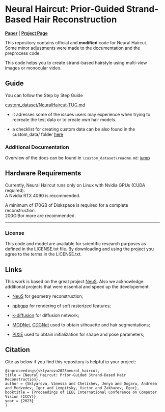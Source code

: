 # Neural Haircut: Prior-Guided Strand-Based Hair Reconstruction

[**Paper**](https://arxiv.org/abs/2306.05872) | [**Project Page**](https://samsunglabs.github.io/NeuralHaircut/)

This repository contains official and **modified** code for Neural Haircut.  
Some minor adjustments were made to the documentation and the preprocess code.

This code helps you to create strand-based hairstyle using multi-view images or monocular video. 


## Guide

You can follow the Step by Step Guide  

[custom_dataset/NeuralHaircut-TUG.md](custom_dataset/NeuralHaircut-TUG.md)  

- it adresses some of the issues users may experience when trying to recreate the test data or to create own hair models.  

- a checklist for creating custom data can be also found in the custom_data/ folder [here](custom_dataset/checklist.md)

### Additional Documentation

Overview of the docs can be found in `\custom_dataset\readme.md`: [jump](custom_dataset/readme.md)

## Hardware Requirements

Currently, Neural Haircut runs only on Linux with Nvidia GPUs (CUDA required).  
A Nvidia RTX 4090 is recommended.

A minimum of 170GB of Diskspace is required for a complete reconstruction.  
200GiBor more are recommended.

---

<!-- ## Getting started

Clone the repository and install requirements: 

```bash
git clone https://github.sec.samsung.net/v-sklyarova/NeuralHaircut.git
cd NeuralHaircut
conda env create -n neuralhaircut -f neural_haircut.yaml
conda activate neuralhaircut
```

Initialize submodules of [k-diffusion](https://github.com/crowsonkb/k-diffusion), [NeuS](https://github.com/Totoro97/NeuS), [MODNet](https://github.com/ZHKKKe/MODNet), [CDGNet](https://github.com/tjpulkl/CDGNet), [npbgpp](https://github.com/rakhimovv/npbgpp). Download pretrained weights for [CDGNet](https://github.com/tjpulkl/CDGNet) and [MODNet](https://github.com/ZHKKKe/MODNet).

```bash
git submodule update --init --recursive
```


```bash
cd npbgpp && python setup.py build develop
cd ..
```


Download the pretrained NeuralHaircut models:

```bash
gdown --folder https://drive.google.com/drive/folders/1TCdJ0CKR3Q6LviovndOkJaKm8S1T9F_8
```

## Running

### Fitting the FLAME coarse geometry using multiview images

More details could be find in [multiview_optimization](./src/multiview_optimization)


### Launching the first stage on [H3ds dataset](https://github.com/CrisalixSA/h3ds) or custom monocular dataset:



```bash
python run_geometry_reconstruction.py --case CASE --conf ./configs/SCENE_TYPE/neural_strands.yaml --exp_name first_stage_SCENE_TYPE_CASE
```

where ```SCENE_TYPE = [h3ds|monocular]```.



- If you want to add camera fitting: 

```bash
python run_geometry_reconstruction.py --case CASE --conf ./configs/SCENE_TYPE/neural_strands_w_camera_fitting.yaml --exp_name first_stage_SCENE_TYPE_CASE --train_cameras
```

At the end of first stage do the [following steps](./preprocess_custom_data).


- If you want to continue from checkpoint add flag ```--is_continue```.

- If you want to obtain mesh in higher resolution add flags ```--is_continue --mode validate_mesh```.



### Launching the second stage on [H3ds dataset](https://github.com/CrisalixSA/h3ds) or custom monocular dataset:


```bash
python run_strands_optimization.py --case CASE --scene_type SCENE_TYPE --conf ./configs/SCENE_TYPE/neural_strands.yaml  --hair_conf ./configs/hair_strands_textured.yaml --exp_name second_stage_SCENE_TYPE_CASE
```

- If during the first stage you also fitted the cameras, then use the following:

```bash
python run_strands_optimization.py --case CASE --scene_type SCENE_TYPE --conf ./configs/SCENE_TYPE/neural_strands_w_camera_fitted.yaml  --hair_conf ./configs/hair_strands_textured.yaml --exp_name second_stage_SCENE_TYPE_CASE
```


## Train NeuralHaircut with your custom data

More information can be found in [preprocess_custom_data.](./preprocess_custom_data).

You could run the scripts on our [monocular scene](./example) for convenience.  -->


### License

This code and model are available for scientific research purposes as defined in the LICENSE.txt file. 
By downloading and using the project you agree to the terms in the LICENSE.txt.


## Links

This work is based on the great project [NeuS](https://github.com/Totoro97/NeuS). Also we acknowledge additional projects that were essential and speed up the developement.

- [NeuS](https://github.com/Totoro97/NeuS) for geometry reconstruction;

- [npbgpp](https://github.com/rakhimovv/npbgpp) for rendering of soft rasterized features;

- [k-diffusion](https://github.com/crowsonkb/k-diffusion) for diffusion network;

- [MODNet](https://github.com/ZHKKKe/MODNet), [CDGNet](https://github.com/tjpulkl/CDGNet) used to obtain silhouette and hair segmentations;

- [PIXIE](https://github.com/yfeng95/PIXIE) used to obtain initialization for shape and pose parameters;

## Citation


Cite as below if you find this repository is helpful to your project:

```
@inproceedings{sklyarova2023neural_haircut,
title = {Neural Haircut: Prior-Guided Strand-Based Hair Reconstruction},
author = {Sklyarova, Vanessa and Chelishev, Jenya and Dogaru, Andreea and Medvedev, Igor and Lempitsky, Victor and Zakharov, Egor},
booktitle = {Proceedings of IEEE International Conference on Computer Vision (ICCV)},
year = {2023}
} 
```






